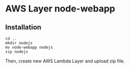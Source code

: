 # AWS Layer node-webapp

## Installation

```
cd ..
mkdir nodejs
mv node-webapp nodejs
zip nodejs
```

Then, create new AWS Lambda Layer and upload zip file.
